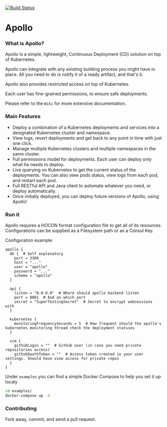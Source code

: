 [![Build Status](https://travis-ci.org/logzio/apollo.svg?branch=master)](https://travis-ci.org/logzio/apollo)

# Apollo

### What is Apollo?
Apollo is a simple, lightweight, Continuous Deployment (CD) solution on top of Kubernetes.

Apollo can integrate with any existing building process you might have in place. All you need to do is notify it of a ready artifact, and that's it.

Apollo also provides restricted access on top of Kubernetes.

Each user has fine-grained permissions, to ensure safe deployments.

Please refer to the `Wiki` for more extensive documentation.

### Main Features
- Deploy a combination of a Kubernetes deployments and services into a designated Kubernetes cluster and namespace. 
- View logs, revert deployments and get back to any point in time with just one click.
- Manage multiple Kubernetes clusters and multiple namespaces in the same cluster.
- Full permissions model for deployments. Each user can deploy only what he needs to deploy.
- Live querying on Kubernetes to get the current status of the deployments. You can also view pods status, view logs from each pod, and restart each pod.
- Full RESTful API and Java client to automate whatever you need, or deploy automatically.
- Once initially deployed, you can deploy future versions of Apollo, using Apollo!


### Run it
Apollo requires a HOCON format configuration file to get all of its resources. Configurations can be supplied as a Filesystem path or as a Consul Key.

Configuration example:
```hocon
apollo {
  db {  # Self explenatory
    port = 3306
    host = "..."
    user = "apollo"
    password = "..."
    schema = "apollo"
  }

  api {
    listen = "0.0.0.0"  # Where should apollo backend listen
    port = 8081  # And on which port
    secret = "SuperTestingSecret"  # Secret to encrypt websessions with
  }

  kubernetes {
    monitoringFrequencySeconds = 5  # How frequent should the apollo's kubernetes monitoring thread check the deployment statuses
  }

  scm {
    githubLogin = ""  # Github user (in case you need private repositories access)
    githubOauthToken = ""  # Access token created in your user settings. Should have view access for private repos
  }
}
```
Under `examples` you can find a simple Docker Compose to help you set it up localy

```bash
cd examples/
docker-compose up -d
```

### Contributing
Fork away, commit, and send a pull request.
